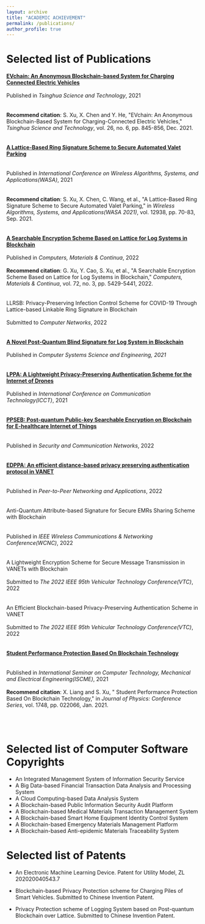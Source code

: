 ```yaml
---
layout: archive
title: "ACADEMIC ACHIEVEMENT"
permalink: /publications/
author_profile: true
---
```


Selected list of Publications
======

[**EVchain: An Anonymous Blockchain-based System for Charging Connected Electric Vehicles**](https://ieeexplore.ieee.org/stamp/stamp.jsp?tp=&arnumber=9449329) 
<br><br>
Published in *Tsinghua Science and Technology*, 2021  
<br><br>
**Recommend citation**: S. Xu, X. Chen and Y. He, "EVchain: An Anonymous Blockchain-Based System for Charging-Connected Electric Vehicles," *Tsinghua Science and Technology*, vol. 26, no. 6, pp. 845-856, Dec. 2021.
<br><br><br>
[**A Lattice-Based Ring Signature Scheme to Secure Automated Valet Parking**](https://link.springer.com/chapter/10.1007%2F978-3-030-86130-8_6)  
<br><br>
Published in *International Conference on Wireless Algorithms, Systems, and Applications(WASA)*, 2021  
<br><br>
**Recommend citation**: S. Xu, X. Chen, C. Wang, et al., "A Lattice-Based Ring Signature Scheme to Secure Automated Valet Parking," in *Wireless Algorithms, Systems, and Applications(WASA 2021)*, vol. 12938, pp. 70-83, Sep. 2021.
<br><br><br>
[**A Searchable Encryption Scheme Based on Lattice for Log Systems in Blockchain**](https://www.techscience.com/cmc/v72n3/47564)
<br><br>
Published in *Computers, Materials & Continua*, 2022
<br><br>
**Recommend citation**: G. Xu, Y. Cao, S. Xu, et al., "A Searchable Encryption Scheme Based on Lattice for Log Systems in Blockchain," *Computers, Materials & Continua*, vol. 72, no. 3, pp. 5429-5441, 2022.
<br><br><br>
LLRSB: Privacy-Preserving Infection Control Scheme for COVID-19 Through Lattice-based Linkable Ring Signature in Blockchain
<br><br>
Submitted to *Computer Networks*, 2022
<br><br><br>
[**A Novel Post-Quantum Blind Signature for Log System in Blockchain**](https://www.techscience.com/csse/v41n3/45554)
<br><br>
Published in *Computer Systems Science and Engineering, 2021*
<br><br><br>
[**LPPA: A Lightweight Privacy-Preserving Authentication Scheme for the Internet of Drones**](https://ieeexplore.ieee.org/document/9658014)
<br><br>
Published in *International Conference on Communication Technology(ICCT)*, 2021
<br><br><br>
[**PPSEB: Post-quantum Public-key Searchable Encryption on Blockchain for E-healthcare Internet of Things**](https://www.hindawi.com/journals/scn/2022/3368819/)  
<br><br>
Published in *Security and Communication Networks*, 2022
<br><br><br>
[**EDPPA: An efficient distance-based privacy preserving authentication protocol in VANET**](https://link.springer.com/article/10.1007/s12083-022-01297-5)  
<br><br>
Published in *Peer-to-Peer Networking and Applications*, 2022
<br><br><br>
Anti-Quantum Attribute-based Signature for Secure EMRs Sharing Scheme with Blockchain  
<br><br>
Published in *IEEE Wireless Communications & Networking Conference(WCNC)*, 2022
<br><br><br>
A Lightweight Encryption Scheme for Secure Message Transmission in VANETs with Blockchain
<br><br>
Submitted to *The 2022 IEEE 95th Vehicular Technology Conference(VTC)*, 2022
<br><br><br>
An Efficient Blockchain-based Privacy-Preserving Authentication Scheme in VANET 
<br><br>
Submitted to *The 2022 IEEE 95th Vehicular Technology Conference(VTC)*, 2022
<br><br><br>
[**Student Performance Protection Based On Blockchain Technology**](https://iopscience.iop.org/article/10.1088/1742-6596/1748/2/022006/pdf)  
<br><br>
Published in *International Seminar on Computer Technology, Mechanical and Electrical Engineering(ISCME)*, 2021
<br><br>
**Recommend citation**: X. Liang and S. Xu, " Student Performance Protection Based On Blockchain Technology," in *Journal of Physics: Conference Series*, vol. 1748, pp. 022066, Jan. 2021.
<br><br><br><br>

Selected list of Computer Software Copyrights
======

* An Integrated Management System of Information Security Service
* A Big Data-based Financial Transaction Data Analysis and Processing System
* A Cloud Computing-based Data Analysis System
* A Blockchain-based Public Information Security Audit Platform
* A Blockchain-based Medical Materials Transaction Management System
* A Blockchain-based Smart Home Equipment Identity Control System
* A Blockchain-based Emergency Materials Management Platform
* A Blockchain-based Anti-epidemic Materials Traceability System

  
  
Selected list of Patents
======
  * An Electronic Machine Learning Device. Patent for Utility Model, ZL 202020040543.7

  * Blockchain-based Privacy Protection scheme for Charging Piles of Smart Vehicles. Submitted to Chinese Invention Patent.

  * Privacy Protection scheme of Logging System based on Post-quantum Blockchain over Lattice. Submitted to Chinese Invention Patent.




